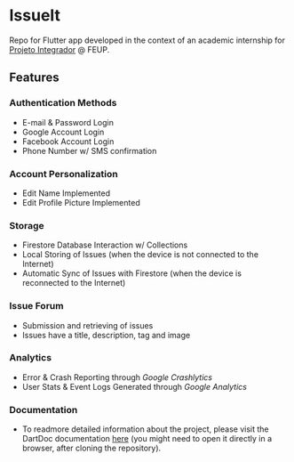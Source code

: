 # IssueIt

Repo for Flutter app developed in the context of an academic internship for [Projeto Integrador](https://sigarra.up.pt/feup/pt/ucurr_geral.ficha_uc_view?pv_ocorrencia_id=520335) @ FEUP.

## Features

### Authentication Methods

- E-mail & Password Login
- Google Account Login
- Facebook Account Login
- Phone Number w/ SMS confirmation

### Account Personalization

- Edit Name Implemented
- Edit Profile Picture Implemented

### Storage

- Firestore Database Interaction w/ Collections
- Local Storing of Issues (when the device is not connected to the Internet)
- Automatic Sync of Issues with Firestore (when the device is reconnected to the Internet)

### Issue Forum

- Submission and retrieving of issues
- Issues have a title, description, tag and image

### Analytics

- Error & Crash Reporting through _Google Crashlytics_
- User Stats & Event Logs Generated through _Google Analytics_ 

### Documentation

 - To readmore detailed information about the project, please visit the DartDoc documentation [here](./doc/api/index.html) (you might need to open it directly in a browser, after cloning the repository). 
